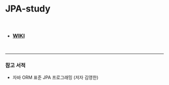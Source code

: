 # JPA-study

<br/>

- ### [WIKI](https://github.com/ririkat/JPA-study/wiki)

<br/>

****

### 참고 서적

- 자바 ORM 표준 JPA 프로그래밍 (저자 김영한)
